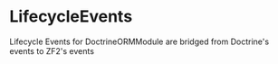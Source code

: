 LifecycleEvents
===============

Lifecycle Events for DoctrineORMModule are bridged from Doctrine's events to ZF2's events

